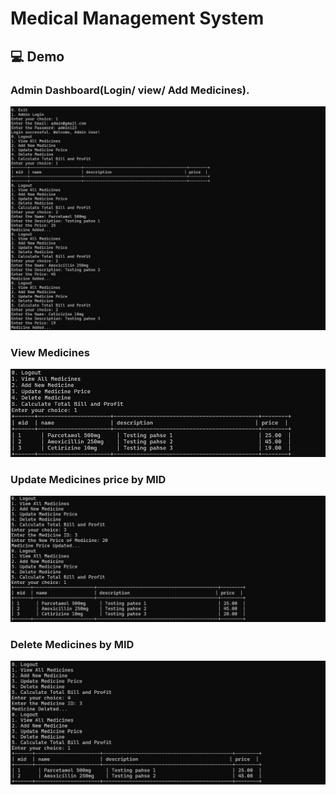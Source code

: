 # Medical Management System

## 💻 Demo

### Admin Dashboard(Login/ view/ Add Medicines).
![Admin Dashboard](Images/demo1.png)

### View Medicines
![Medicine View](Images/demo2.png)

### Update Medicines price by MID
![Medicine View](Images/demo3.png)

### Delete Medicines by MID
![Medicine View](Images/demo4.png)

